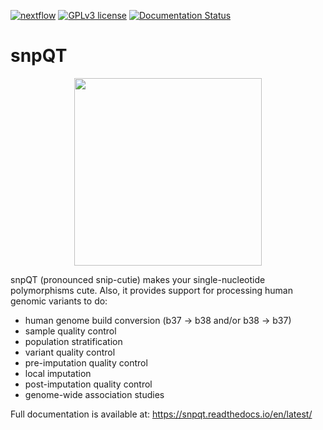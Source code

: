 [![nextflow](https://img.shields.io/badge/nextflow-%E2%89%A520.10.0-brightgreen.svg)](http://nextflow.io)
[![GPLv3 license](https://img.shields.io/badge/License-GPLv3-blue.svg)](http://perso.crans.org/besson/LICENSE.html)
[![Documentation Status](https://readthedocs.org/projects/ansicolortags/badge/?version=latest)](https://snpqt.readthedocs.io/en/latest/)

# snpQT

<p align="center">
  <a href="https://snpqt.readthedocs.io/en/latest/">
  <img width="300" height="300" src="https://raw.githubusercontent.com/nebfield/snpQT/master/docs/img/logo.png">
  </a>
</p>

snpQT (pronounced snip-cutie) makes your single-nucleotide polymorphisms cute. Also, it provides support for processing human genomic variants to do:
* human genome build conversion (b37 -> b38 and/or b38 -> b37)
* sample quality control
* population stratification
* variant quality control
* pre-imputation quality control
* local imputation
* post-imputation quality control
* genome-wide association studies

Full documentation is available at: https://snpqt.readthedocs.io/en/latest/
